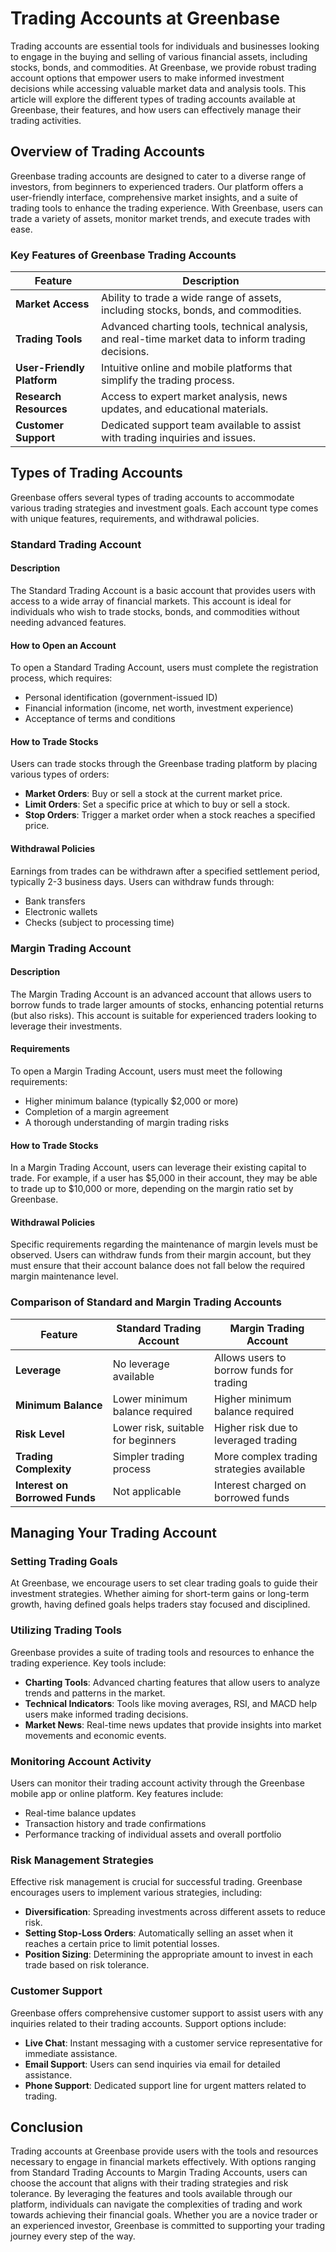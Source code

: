 <!-- Page Path: /account_types/trading_accounts.md -->

# Trading Accounts at Greenbase

Trading accounts are essential tools for individuals and businesses looking to engage in the buying and selling of various financial assets, including stocks, bonds, and commodities. At Greenbase, we provide robust trading account options that empower users to make informed investment decisions while accessing valuable market data and analysis tools. This article will explore the different types of trading accounts available at Greenbase, their features, and how users can effectively manage their trading activities.

## Overview of Trading Accounts

Greenbase trading accounts are designed to cater to a diverse range of investors, from beginners to experienced traders. Our platform offers a user-friendly interface, comprehensive market insights, and a suite of trading tools to enhance the trading experience. With Greenbase, users can trade a variety of assets, monitor market trends, and execute trades with ease.

### Key Features of Greenbase Trading Accounts

| Feature                     | Description                                                             |
|-----------------------------|-------------------------------------------------------------------------|
| **Market Access**           | Ability to trade a wide range of assets, including stocks, bonds, and commodities. |
| **Trading Tools**           | Advanced charting tools, technical analysis, and real-time market data to inform trading decisions. |
| **User-Friendly Platform**   | Intuitive online and mobile platforms that simplify the trading process. |
| **Research Resources**      | Access to expert market analysis, news updates, and educational materials. |
| **Customer Support**        | Dedicated support team available to assist with trading inquiries and issues. |

## Types of Trading Accounts

Greenbase offers several types of trading accounts to accommodate various trading strategies and investment goals. Each account type comes with unique features, requirements, and withdrawal policies.

### Standard Trading Account

#### Description

The Standard Trading Account is a basic account that provides users with access to a wide array of financial markets. This account is ideal for individuals who wish to trade stocks, bonds, and commodities without needing advanced features.

#### How to Open an Account

To open a Standard Trading Account, users must complete the registration process, which requires:

- Personal identification (government-issued ID)
- Financial information (income, net worth, investment experience)
- Acceptance of terms and conditions

#### How to Trade Stocks

Users can trade stocks through the Greenbase trading platform by placing various types of orders:

- **Market Orders**: Buy or sell a stock at the current market price.
- **Limit Orders**: Set a specific price at which to buy or sell a stock.
- **Stop Orders**: Trigger a market order when a stock reaches a specified price.

#### Withdrawal Policies

Earnings from trades can be withdrawn after a specified settlement period, typically 2-3 business days. Users can withdraw funds through:

- Bank transfers
- Electronic wallets
- Checks (subject to processing time)

### Margin Trading Account

#### Description

The Margin Trading Account is an advanced account that allows users to borrow funds to trade larger amounts of stocks, enhancing potential returns (but also risks). This account is suitable for experienced traders looking to leverage their investments.

#### Requirements

To open a Margin Trading Account, users must meet the following requirements:

- Higher minimum balance (typically $2,000 or more)
- Completion of a margin agreement
- A thorough understanding of margin trading risks

#### How to Trade Stocks

In a Margin Trading Account, users can leverage their existing capital to trade. For example, if a user has $5,000 in their account, they may be able to trade up to $10,000 or more, depending on the margin ratio set by Greenbase.

#### Withdrawal Policies

Specific requirements regarding the maintenance of margin levels must be observed. Users can withdraw funds from their margin account, but they must ensure that their account balance does not fall below the required margin maintenance level.

### Comparison of Standard and Margin Trading Accounts

| Feature                     | Standard Trading Account                        | Margin Trading Account                         |
|-----------------------------|-------------------------------------------------|------------------------------------------------|
| **Leverage**                | No leverage available                           | Allows users to borrow funds for trading      |
| **Minimum Balance**         | Lower minimum balance required                  | Higher minimum balance required                |
| **Risk Level**              | Lower risk, suitable for beginners              | Higher risk due to leveraged trading           |
| **Trading Complexity**      | Simpler trading process                         | More complex trading strategies available      |
| **Interest on Borrowed Funds** | Not applicable                               | Interest charged on borrowed funds             |

## Managing Your Trading Account

### Setting Trading Goals

At Greenbase, we encourage users to set clear trading goals to guide their investment strategies. Whether aiming for short-term gains or long-term growth, having defined goals helps traders stay focused and disciplined.

### Utilizing Trading Tools

Greenbase provides a suite of trading tools and resources to enhance the trading experience. Key tools include:

- **Charting Tools**: Advanced charting features that allow users to analyze trends and patterns in the market.
- **Technical Indicators**: Tools like moving averages, RSI, and MACD help users make informed trading decisions.
- **Market News**: Real-time news updates that provide insights into market movements and economic events.

### Monitoring Account Activity

Users can monitor their trading account activity through the Greenbase mobile app or online platform. Key features include:

- Real-time balance updates
- Transaction history and trade confirmations
- Performance tracking of individual assets and overall portfolio

### Risk Management Strategies

Effective risk management is crucial for successful trading. Greenbase encourages users to implement various strategies, including:

- **Diversification**: Spreading investments across different assets to reduce risk.
- **Setting Stop-Loss Orders**: Automatically selling an asset when it reaches a certain price to limit potential losses.
- **Position Sizing**: Determining the appropriate amount to invest in each trade based on risk tolerance.

### Customer Support

Greenbase offers comprehensive customer support to assist users with any inquiries related to their trading accounts. Support options include:

- **Live Chat**: Instant messaging with a customer service representative for immediate assistance.
- **Email Support**: Users can send inquiries via email for detailed assistance.
- **Phone Support**: Dedicated support line for urgent matters related to trading.

## Conclusion

Trading accounts at Greenbase provide users with the tools and resources necessary to engage in financial markets effectively. With options ranging from Standard Trading Accounts to Margin Trading Accounts, users can choose the account that aligns with their trading strategies and risk tolerance. By leveraging the features and tools available through our platform, individuals can navigate the complexities of trading and work towards achieving their financial goals. Whether you are a novice trader or an experienced investor, Greenbase is committed to supporting your trading journey every step of the way.